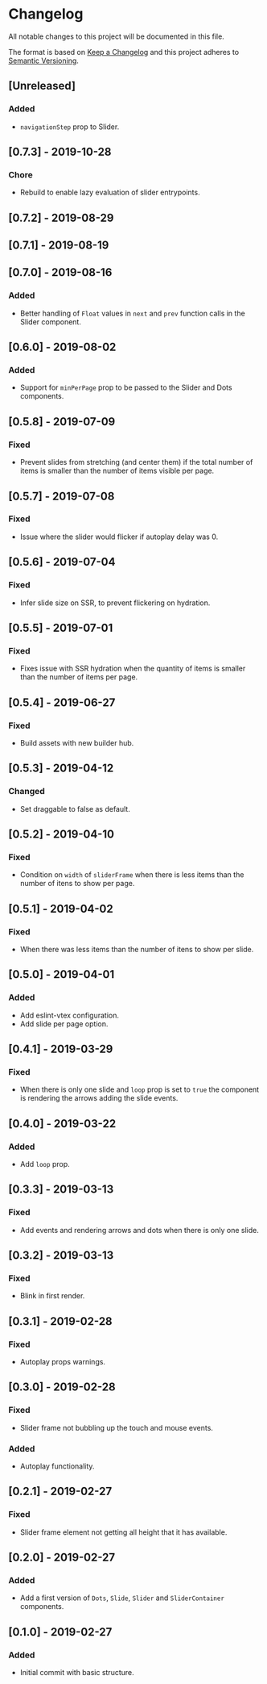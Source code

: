 # Changelog

All notable changes to this project will be documented in this file.

The format is based on [Keep a Changelog](http://keepachangelog.com/en/1.0.0/)
and this project adheres to [Semantic Versioning](http://semver.org/spec/v2.0.0.html).

## [Unreleased]

### Added
- `navigationStep` prop to Slider.

## [0.7.3] - 2019-10-28
### Chore
- Rebuild to enable lazy evaluation of slider entrypoints.

## [0.7.2] - 2019-08-29

## [0.7.1] - 2019-08-19

## [0.7.0] - 2019-08-16

### Added

- Better handling of `Float` values in `next` and `prev` function calls in the Slider component.

## [0.6.0] - 2019-08-02

### Added

- Support for `minPerPage` prop to be passed to the Slider and Dots components.

## [0.5.8] - 2019-07-09

### Fixed

- Prevent slides from stretching (and center them) if the total number of items is smaller than the number of items visible per page.

## [0.5.7] - 2019-07-08

### Fixed

- Issue where the slider would flicker if autoplay delay was 0.

## [0.5.6] - 2019-07-04

### Fixed

- Infer slide size on SSR, to prevent flickering on hydration.

## [0.5.5] - 2019-07-01

### Fixed

- Fixes issue with SSR hydration when the quantity of items is smaller than the number of items per page.

## [0.5.4] - 2019-06-27

### Fixed

- Build assets with new builder hub.

## [0.5.3] - 2019-04-12

### Changed

- Set draggable to false as default.

## [0.5.2] - 2019-04-10

### Fixed

- Condition on `width` of `sliderFrame` when there is less items than the number of itens to show per page.

## [0.5.1] - 2019-04-02

### Fixed

- When there was less items than the number of itens to show per slide.

## [0.5.0] - 2019-04-01

### Added

- Add eslint-vtex configuration.
- Add slide per page option.

## [0.4.1] - 2019-03-29

### Fixed

- When there is only one slide and `loop` prop is set to `true` the component is rendering the arrows adding the slide events.

## [0.4.0] - 2019-03-22

### Added

- Add `loop` prop.

## [0.3.3] - 2019-03-13

### Fixed

- Add events and rendering arrows and dots when there is only one slide.

## [0.3.2] - 2019-03-13

### Fixed

- Blink in first render.

## [0.3.1] - 2019-02-28

### Fixed

- Autoplay props warnings.

## [0.3.0] - 2019-02-28

### Fixed

- Slider frame not bubbling up the touch and mouse events.

### Added

- Autoplay functionality.

## [0.2.1] - 2019-02-27

### Fixed

- Slider frame element not getting all height that it has available.

## [0.2.0] - 2019-02-27

### Added

- Add a first version of `Dots`, `Slide`, `Slider` and `SliderContainer` components.

## [0.1.0] - 2019-02-27

### Added

- Initial commit with basic structure.
